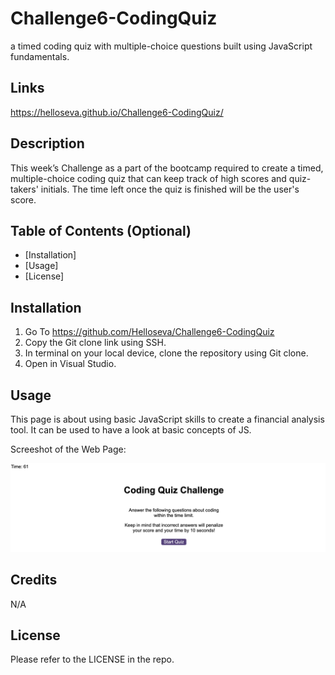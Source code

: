 # Challenge6-CodingQuiz
a timed coding quiz with multiple-choice questions built using JavaScript fundamentals.

## Links

https://helloseva.github.io/Challenge6-CodingQuiz/ 



## Description 

This week’s Challenge as a part of the bootcamp required to create a timed, multiple-choice coding quiz that can keep track of high scores and quiz-takers' initials. The time left once the quiz is finished will be the user's score.


## Table of Contents (Optional)

* [Installation]
* [Usage]
* [License]


## Installation

1. Go To https://github.com/Helloseva/Challenge6-CodingQuiz 
2. Copy the Git clone link using SSH.
3. In terminal on your local device, clone the repository using Git clone.
4. Open in Visual Studio.


## Usage 

This page is about using basic JavaScript skills to create a financial analysis tool. It can be used to have a look at basic concepts of JS. 

Screeshot of the Web Page:


![screenshot of page](assets/images/screenshot.png)


## Credits

N/A


## License

Please refer to the LICENSE in the repo.
